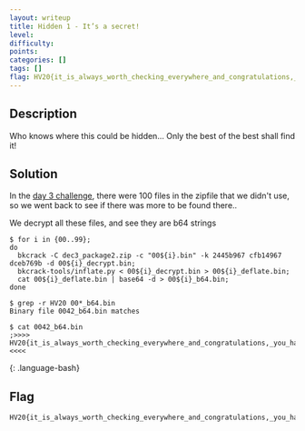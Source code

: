 ```yaml
---
layout: writeup
title: Hidden 1 - It’s a secret!
level:
difficulty:
points:
categories: []
tags: []
flag: HV20{it_is_always_worth_checking_everywhere_and_congratulations,_you_have_found_a_hidden_flag}
---
```

## Description

Who knows where this could be hidden... Only the best of the best shall
find it!

## Solution

In the [day 3 challenge](), there were 100 files in the zipfile that we
didn't use, so we went back to see if there was more to be found there..

We decrypt all these files, and see they are b64 strings

    $ for i in {00..99};
    do
      bkcrack -C dec3_package2.zip -c "00${i}.bin" -k 2445b967 cfb14967 dceb769b -d 00${i}_decrypt.bin;
      bkcrack-tools/inflate.py < 00${i}_decrypt.bin > 00${i}_deflate.bin;
      cat 00${i}_deflate.bin | base64 -d > 00${i}_b64.bin;
    done
    
    $ grep -r HV20 00*_b64.bin
    Binary file 0042_b64.bin matches
    
    $ cat 0042_b64.bin
    ;>>>>   HV20{it_is_always_worth_checking_everywhere_and_congratulations,_you_have_found_a_hidden_flag}   <<<<
{: .language-bash}

## Flag

    HV20{it_is_always_worth_checking_everywhere_and_congratulations,_you_have_found_a_hidden_flag}

